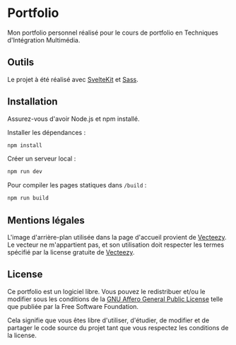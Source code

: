 # Portfolio

Mon portfolio personnel réalisé pour le cours de portfolio en Techniques d'Intégration Multimédia.

## Outils

Le projet à été réalisé avec [SvelteKit](https://svelte.dev/) et [Sass](https://sass-lang.com/).

## Installation

Assurez-vous d'avoir Node.js et npm installé.

Installer les dépendances :

```bash
npm install
```

Créer un serveur local :

```bash
npm run dev
```

Pour compiler les pages statiques dans `/build` :

```bash
npm run build
```

## Mentions légales

L'image d'arrière-plan utilisée dans la page d'accueil provient de [Vecteezy](https://www.vecteezy.com/vector-art/9302817-vector-red-horizontal-landscape-with-fog-forest-spruce-fir-and-morning-sunlight-autumn-season-illustration-of-panoramic-view-silhouette-mist-and-orange-mountains-fall-trees-fire-in-the-woods).
Le vecteur ne m'appartient pas, et son utilisation doit respecter les termes spécifié par la license gratuite de [Vecteezy](https://www.vecteezy.com/licensing-agreement).

## License

Ce portfolio est un logiciel libre.
Vous pouvez le redistribuer et/ou le modifier sous les conditions de la [GNU Affero General Public License](https://www.gnu.org/licenses/agpl-3.0.html) telle que publiée par la Free Software Foundation.

Cela signifie que vous êtes libre d'utiliser, d'étudier, de modifier et de partager le code source du projet tant que vous respectez les conditions de la license.
